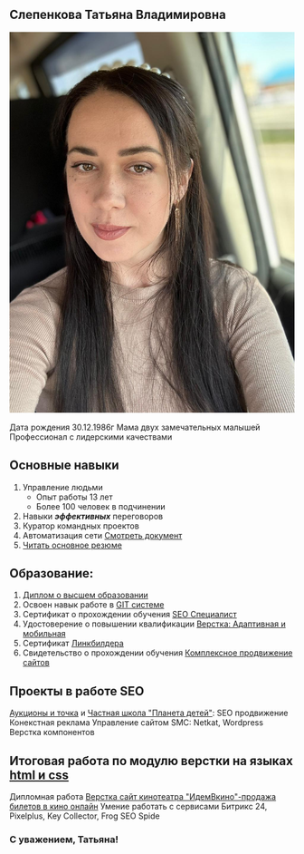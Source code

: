 ## Слепенкова Татьяна Владимировна

![WhatsApp Image 2024-01-22 at 23 01 48](https://github.com/SlepenkovaT/Portfolio/blob/main/WhatsApp%20Image%202024-06-05%20at%2018.40.18.jpeg)

Дата рождения 30.12.1986г
Мама двух замечательных малышей
Профессионал с лидерскими качествами

## Основные навыки
1. Управление людьми
   - Опыт работы 13 лет
   - Более 100 человек в подчинении
2. Навыки ***эффективных*** переговоров
3. Куратор командных проектов
4. Автоматизация сети [Смотреть документ](https://github.com/SlepenkovaT/Portfolio/blob/main/WhatsApp%20Image%202025-01-06%20at%2015.33.05.jpeg)
5. [Читать основное резюме](https://github.com/SlepenkovaT/Portfolio/blob/main/Слепенкова%20Татьяна%20Владимировна.docx)
   
## Образование:
 1. [Диплом о высшем образовании](https://github.com/SlepenkovaT/Portfolio/blob/main/WhatsApp%20Image%202025-01-06%20at%2016.15.15.jpeg) 
 2. Освоен навык работе в [GIT системе](https://github.com/SlepenkovaT/Portfolio/blob/main/Git.pdf)
 3. Сертификат о прохождении обучения [SEO Специалист](https://github.com/SlepenkovaT/Portfolio/blob/main/SEO%20специалист%20.pdf)
 4. Удостоверение о повышении квалификации [Верстка: Адаптивная и мобильная](https://github.com/SlepenkovaT/Portfolio/blob/main/WhatsApp%20Image%202025-01-06%20at%2015.41.23.jpeg)
 5. Сертификат [Линкбилдера](https://github.com/SlepenkovaT/Portfolio/blob/main/Линкбилдинг.pdf)
 6. Свидетельство о прохождении обучения [Комплексное продвижение сайтов](https://github.com/SlepenkovaT/Portfolio/blob/main/Комплексное%20продвижение.pdf)

## Проекты в работе SEO
[Аукционы и точка](https://аукционыиточка.рф/) и [Частная школа "Планета детей"](https://planetadetei28.ru/):
SEO продвижение
Конекстная реклама
Управление сайтом SMC: Netkat, Wordpress
Верстка компонентов

## Итоговая работа по модулю верстки на языках [html и css](https://codepen.io/777777S777777/pen/oNmOyzW)
Дипломная работа [Верстка сайт кинотеатра "ИдемВкино"-продажа билетов в кино онлайн](https://slepenkovat.github.io/m-diplom/)
Умение работать с сервисами Битрикс 24, Pixelplus, Key Collector, Frog SEO Spide

### С уважением, Татьяна!

